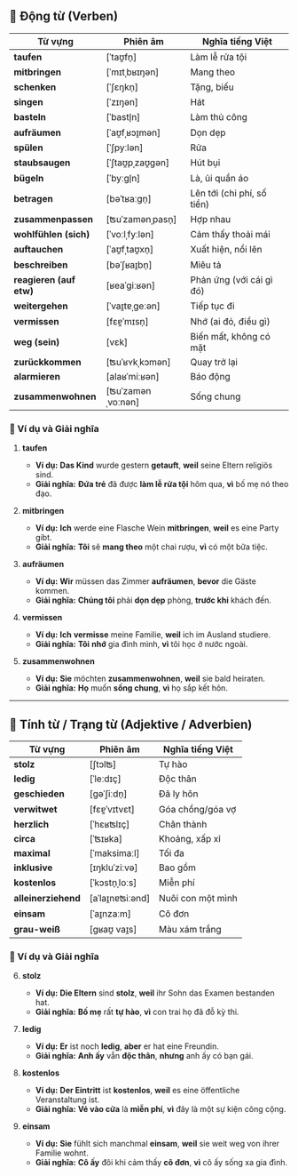 ## **🔹 Động từ (Verben)**

|**Từ vựng**|**Phiên âm**|**Nghĩa tiếng Việt**|
|---|---|---|
|**taufen**|[ˈtaʊ̯fn̩]|Làm lễ rửa tội|
|**mitbringen**|[ˈmɪtˌbʁɪŋən]|Mang theo|
|**schenken**|[ˈʃɛŋkn̩]|Tặng, biếu|
|**singen**|[ˈzɪŋən]|Hát|
|**basteln**|[ˈbastl̩n]|Làm thủ công|
|**aufräumen**|[ˈaʊ̯fˌʁɔɪ̯mən]|Dọn dẹp|
|**spülen**|[ˈʃpyːlən]|Rửa|
|**staubsaugen**|[ˈʃtaʊ̯pˌzaʊ̯ɡən]|Hút bụi|
|**bügeln**|[ˈbyːɡl̩n]|Là, ủi quần áo|
|**betragen**|[bəˈtʁaːɡn̩]|Lên tới (chi phí, số tiền)|
|**zusammenpassen**|[ʦuˈzamənˌpasn̩]|Hợp nhau|
|**wohlfühlen (sich)**|[ˈvoːlˌfyːlən]|Cảm thấy thoải mái|
|**auftauchen**|[ˈaʊ̯fˌtaʊ̯xn̩]|Xuất hiện, nổi lên|
|**beschreiben**|[bəˈʃʁaɪ̯bn̩]|Miêu tả|
|**reagieren (auf etw)**|[ʁeaˈɡiːʁən]|Phản ứng (với cái gì đó)|
|**weitergehen**|[ˈvaɪ̯tɐˌɡeːən]|Tiếp tục đi|
|**vermissen**|[fɛɐ̯ˈmɪsn̩]|Nhớ (ai đó, điều gì)|
|**weg (sein)**|[vɛk]|Biến mất, không có mặt|
|**zurückkommen**|[ʦuˈʁʏkˌkɔmən]|Quay trở lại|
|**alarmieren**|[alaʁˈmiːʁən]|Báo động|
|**zusammenwohnen**|[ʦuˈzamənˌvoːnən]|Sống chung|

### **📌 Ví dụ và Giải nghĩa**

1. **taufen**
    
    - **Ví dụ:** **Das Kind** wurde gestern **getauft**, **weil** seine Eltern religiös sind.
    - **Giải nghĩa:** **Đứa trẻ** đã được **làm lễ rửa tội** hôm qua, **vì** bố mẹ nó theo đạo.
2. **mitbringen**
    
    - **Ví dụ:** **Ich** werde eine Flasche Wein **mitbringen**, **weil** es eine Party gibt.
    - **Giải nghĩa:** **Tôi** sẽ **mang theo** một chai rượu, **vì** có một bữa tiệc.
3. **aufräumen**
    
    - **Ví dụ:** **Wir** müssen das Zimmer **aufräumen**, **bevor** die Gäste kommen.
    - **Giải nghĩa:** **Chúng tôi** phải **dọn dẹp** phòng, **trước khi** khách đến.
4. **vermissen**
    
    - **Ví dụ:** **Ich** **vermisse** meine Familie, **weil** ich im Ausland studiere.
    - **Giải nghĩa:** **Tôi** **nhớ** gia đình mình, **vì** tôi học ở nước ngoài.
5. **zusammenwohnen**
    
    - **Ví dụ:** **Sie** möchten **zusammenwohnen**, **weil** sie bald heiraten.
    - **Giải nghĩa:** **Họ** muốn **sống chung**, **vì** họ sắp kết hôn.

---

## **🔹 Tính từ / Trạng từ (Adjektive / Adverbien)**

|**Từ vựng**|**Phiên âm**|**Nghĩa tiếng Việt**|
|---|---|---|
|**stolz**|[ʃtɔlʦ]|Tự hào|
|**ledig**|[ˈleːdɪç]|Độc thân|
|**geschieden**|[ɡəˈʃiːdn̩]|Đã ly hôn|
|**verwitwet**|[fɛɐ̯ˈvɪtvɛt]|Góa chồng/góa vợ|
|**herzlich**|[ˈhɛʁʦlɪç]|Chân thành|
|**circa**|[ˈʦɪʁka]|Khoảng, xấp xỉ|
|**maximal**|[ˈmaksimaːl]|Tối đa|
|**inklusive**|[ɪŋkluˈziːvə]|Bao gồm|
|**kostenlos**|[ˈkɔstn̩ˌloːs]|Miễn phí|
|**alleinerziehend**|[aˈlaɪ̯nɐʦiːənd]|Nuôi con một mình|
|**einsam**|[ˈaɪ̯nzaːm]|Cô đơn|
|**grau-weiß**|[ɡʁaʊ̯ vaɪ̯s]|Màu xám trắng|

### **📌 Ví dụ và Giải nghĩa**

6. **stolz**
    
    - **Ví dụ:** **Die Eltern** sind **stolz**, **weil** ihr Sohn das Examen bestanden hat.
    - **Giải nghĩa:** **Bố mẹ** rất **tự hào**, **vì** con trai họ đã đỗ kỳ thi.
7. **ledig**
    
    - **Ví dụ:** **Er** ist noch **ledig**, **aber** er hat eine Freundin.
    - **Giải nghĩa:** **Anh ấy** vẫn **độc thân**, **nhưng** anh ấy có bạn gái.
8. **kostenlos**
    
    - **Ví dụ:** **Der Eintritt** ist **kostenlos**, **weil** es eine öffentliche Veranstaltung ist.
    - **Giải nghĩa:** **Vé vào cửa** là **miễn phí**, **vì** đây là một sự kiện công cộng.
9. **einsam**
    
    - **Ví dụ:** **Sie** fühlt sich manchmal **einsam**, **weil** sie weit weg von ihrer Familie wohnt.
    - **Giải nghĩa:** **Cô ấy** đôi khi cảm thấy **cô đơn**, **vì** cô ấy sống xa gia đình.